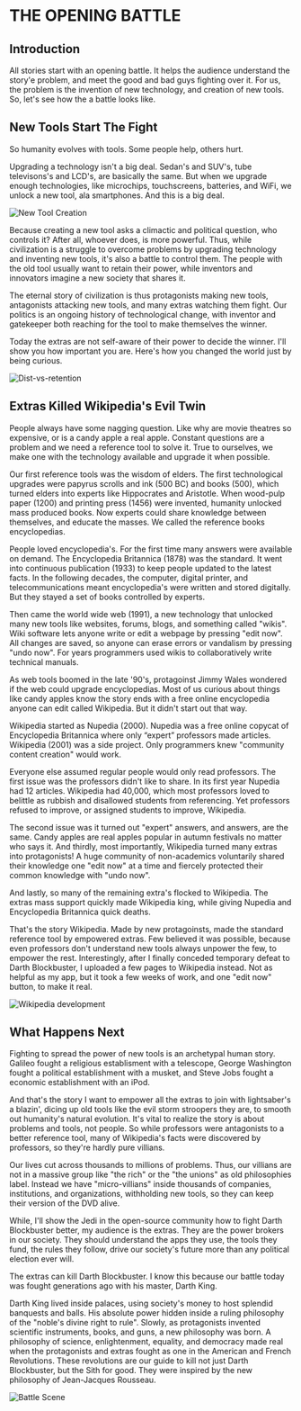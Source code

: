
# THE OPENING BATTLE

## Introduction

All stories start with an opening battle. It helps the audience understand the story'e problem, and meet the good and bad guys fighting over it. For us, the problem is the invention of new technology, and creation of new tools. So, let's see how the a battle looks like.

## New Tools Start The Fight

So humanity evolves with tools. Some people help, others hurt.

Upgrading a technology isn't a big deal. Sedan's and SUV's, tube televisons's and LCD's, are basically the same. But when we upgrade enough technologies, like microchips, touchscreens, batteries, and WiFi, we unlock a new tool, ala smartphones. And this is a big deal.

![New Tool Creation](/img\prologue\techvolution-new-tool-creation-pc.png)

Because creating a new tool asks a climactic and political question, who controls it? After all, whoever does, is more powerful. Thus, while civilization is a struggle to overcome problems by upgrading technology and inventing new tools, it's also a battle to control them. The people with the old tool usually want to retain their power, while inventors and innovators imagine a new society that shares it.

The eternal story of civilization is thus protagonists making new tools, antagonists attacking new tools, and many extras watching them fight. Our politics is an ongoing history of technological change, with inventor and gatekeeper both reaching for the tool to make themselves the winner.

Today the extras are not self-aware of their power to decide the winner. I'll show you how important you are. Here's how you changed the world just by being curious.

![Dist-vs-retention](/img\prologue\techvolution-distribution-vs-rentention-2.png)

## Extras Killed Wikipedia's Evil Twin

People always have some nagging question. Like why are movie theatres so expensive, or is a candy apple a real apple. Constant questions are a problem and we need a reference tool to solve it. True to ourselves, we make one with the technology available and upgrade it when possible.

Our first reference tools was the wisdom of elders. The first technological upgrades were papyrus scrolls and ink (500 BC) and books (500), which turned elders into experts like Hippocrates and Aristotle. When wood-pulp paper (1200) and printing press (1456) were invented, humanity unlocked mass produced books. Now experts could share knowledge between themselves, and educate the masses. We called the reference books encyclopedias.

People loved encyclopedia's. For the first time many answers were available on demand. The Encyclopedia Britannica (1878) was the standard. It went into continuous publication (1933) to keep people updated to the latest facts. In the following decades, the computer, digital printer, and telecommunications meant encyclopedia's were written and stored digitally. But they stayed a set of books controlled by experts.

Then came the world wide web (1991), a new technology that unlocked many new tools like websites, forums, blogs, and something called "wikis". Wiki software lets anyone write or edit a webpage by pressing "edit now". All changes are saved, so anyone can erase errors or vandalism by pressing "undo now". For years programmers used wikis to collaboratively write technical manuals.

As web tools boomed in the late '90's, protagoinst Jimmy Wales wondered if the web could upgrade encyclopedias. Most of us curious about things like candy apples know the story ends with a free online encyclopedia anyone can edit called Wikipedia. But it didn't start out that way.

Wikipedia started as Nupedia (2000). Nupedia was a free online copycat of Encyclopedia Britannica where only “expert” professors made articles. Wikipedia (2001) was a side project. Only programmers knew "community content creation" would work.

Everyone else assumed regular people would only read professors. The first issue was the professors didn't like to share. In its first year Nupedia had 12 articles. Wikipedia had 40,000, which most professors loved to belittle as rubbish and disallowed students from referencing. Yet professors refused to improve, or assigned students to improve, Wikipedia.

The second issue was it turned out "expert" answers, and answers, are the same. Candy apples are real apples popular in autumn festivals no matter who says it. And thirdly, most importantly, Wikipedia turned many extras into protagonists! A huge community of non-academics voluntarily shared their knowledge one "edit now" at a time and fiercely protected their common knowledge with "undo now".

And lastly, so many of the remaining extra's flocked to Wikipedia. The extras mass support quickly made Wikipedia king, while giving Nupedia and Encyclopedia Britannica quick deaths.

That's the story Wikipedia. Made by new protagoinsts, made the standard reference tool by empowered extras. Few believed it was possible, because even professors don't understand new tools always unpower the few, to empower the rest. Interestingly, after I finally conceded temporary defeat to Darth Blockbuster, I uploaded a few pages to Wikipedia instead. Not as helpful as my app, but it took a few weeks of work, and one "edit now" button, to make it real.

![Wikipedia development](/img\prologue\techvolution-enclyclopedia-book-wiki.png)

## What Happens Next

Fighting to spread the power of new tools is an archetypal human story. Galileo fought a religious establisment with a telescope, George Washington fought a political establishment with a musket, and Steve Jobs fought a economic establishment with an iPod.

And that's the story I want to empower all the extras to join with lightsaber's a blazin', dicing up old tools like the evil storm stroopers they are, to smooth out humanity's natural evolution. It's vital to realize the story is about problems and tools, not people. So while professors were antagonists to a better reference tool, many of Wikipedia's facts were discovered by professors, so they're hardly pure villians.

Our lives cut across thousands to millions of problems. Thus, our villians are not in a massive group like "the rich" or the "the unions" as old philosophies label. Instead we have "micro-villians" inside thousands of companies, institutions, and organizations, withholding new tools, so they can keep their version of the DVD alive.

While, I'll show the Jedi in the open-source community how to fight Darth Blockbuster better, my audience is the extras. They are the power brokers in our society. They should understand the apps they use, the tools they fund, the rules they follow, drive our society's future more than any political election ever will.

The extras can kill Darth Blockbuster. I know this because our battle today was fought generations ago with his master, Darth King.

Darth King lived inside palaces, using society's money to host splendid banquests and balls. His absolute power hidden inside a ruling philosophy of the "noble's divine right to rule". Slowly, as protagonists invented scientific instruments, books, and guns, a new philosophy was born. A philosophy of science, enlightenment, equality, and democracy made real when the protagonists and extras fought as one in the American and French Revolutions. These revolutions are our guide to kill not just Darth Blockbuster, but the Sith for good. They were inspired by the new philosophy of Jean-Jacques Rousseau.

![Battle Scene](/img\prologue\techvolution-battle-scene.png)
